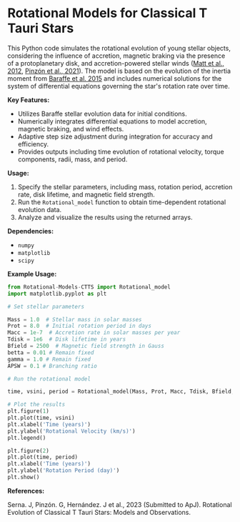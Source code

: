 # Rotational Models for Classical T Tauri Stars

This Python code simulates the rotational evolution of young stellar  objects, considering the influence of accretion, magnetic braking via the presence of a protoplanetary disk, and accretion-powered stellar winds ([Matt et al., 2012](https://iopscience.iop.org/article/10.1088/0004-637X/745/1/101), [Pinzón et al., 2021](https://iopscience.iop.org/article/10.3847/1538-3881/ac04ae)). The model is based on the evolution of the inertia moment from [Baraffe et al. 2015](https://doi.org/10.1051/0004-6361/201425481) and includes numerical solutions for the system of differential equations governing the star's rotation rate over time.

**Key Features:**

- Utilizes Baraffe stellar evolution data for initial conditions.
- Numerically integrates differential equations to model accretion, magnetic braking, and wind effects.
- Adaptive step size adjustment during integration for accuracy and efficiency.
- Provides outputs including time evolution of rotational velocity, torque components, radii, mass, and period.

**Usage:**

1. Specify the stellar parameters, including mass, rotation period, accretion rate, disk lifetime, and magnetic field strength.
2. Run the `Rotational_model` function to obtain time-dependent rotational evolution data.
3. Analyze and visualize the results using the returned arrays.

**Dependencies:**

- `numpy`
- `matplotlib`
- `scipy`

**Example Usage:**

~~~python
from Rotational-Models-CTTS import Rotational_model
import matplotlib.pyplot as plt

# Set stellar parameters

Mass = 1.0  # Stellar mass in solar masses
Prot = 8.0  # Initial rotation period in days
Macc = 1e-7  # Accretion rate in solar masses per year
Tdisk = 1e6  # Disk lifetime in years
Bfield = 2500  # Magnetic field strength in Gauss
betta = 0.01 # Remain fixed
gamma = 1.0 # Remain fixed
APSW = 0.1 # Branching ratio

# Run the rotational model

time, vsini, period = Rotational_model(Mass, Prot, Macc, Tdisk, Bfield, betta, gamma, APSW)

# Plot the results
plt.figure(1)
plt.plot(time, vsini)
plt.xlabel('Time (years)')
plt.ylabel('Rotational Velocity (km/s)')
plt.legend()

plt.figure(2)
plt.plot(time, period)
plt.xlabel('Time (years)')
plt.ylabel('Rotation Period (day)')
plt.show()
~~~

**References:**

Serna. J, Pinzón. G, Hernández. J et al., 2023 (Submitted to ApJ). Rotational Evolution of Classical T Tauri Stars: Models and Observations.
